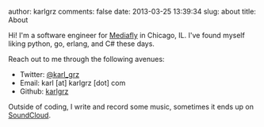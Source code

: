 author: karlgrz 
comments: false
date: 2013-03-25 13:39:34
slug: about
title: About

Hi! I'm a software engineer for [Mediafly](http://www.mediafly.com) in Chicago, IL. I've found myself liking python, go, erlang, and C# these days.  

Reach out to me through the following avenues:

- Twitter: [@karl_grz](http://twitter.com/karl_grz)
- Email: karl [at] karlgrz [dot] com
- Github: [karlgrz](http://github.com/karlgrz)

Outside of coding, I write and record some music, sometimes it ends up on [SoundCloud](http://soundcloud.com/karlgrz).
